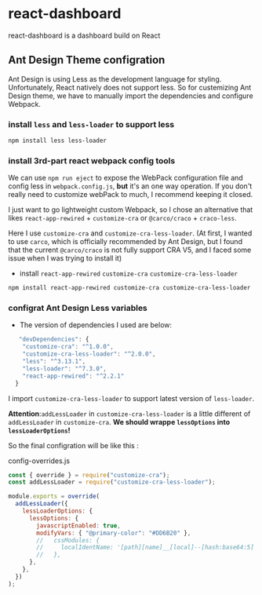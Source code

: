 # react-dashboard

react-dashboard is a dashboard build on React

##  Ant Design Theme configration

Ant Design is using Less as the development language for styling. 
Unfortunately, React natively does not support less. So for custemizing Ant Design theme, we have to manually import the dependencies and configure Webpack.

### install `less` and `less-loader` to support less
```bash
npm install less less-loader
```
### install 3rd-part react webpack config tools
We can use `npm run eject`  to expose the WebPack configuration file and config less in `webpack.config.js`, **but** it's an one way operation. If you don't really need to customize webPack to much, I recommend keeping it closed.

I just want to go lightweight custom Webpack, so I chose an alternative that likes  `react-app-rewired` + `customize-cra` or `@carco/craco` + `craco-less`.

Here I use `customize-cra` and `customize-cra-less-loader`.
(At first, I wanted to use `carco`, which is officially recommended by Ant Design, but I found that the current `@carco/craco` is not fully support CRA V5, and I faced some issue when I was trying to install it) 

- install `react-app-rewired` `customize-cra` `customize-cra-less-loader`
```bash
npm install react-app-rewired customize-cra customize-cra-less-loader
```
### configrat Ant Design Less variables
 - The version of dependencies I used are below:

```js
   "devDependencies": {
    "customize-cra": "^1.0.0",
    "customize-cra-less-loader": "^2.0.0",
    "less": "^3.13.1",
    "less-loader": "^7.3.0",
    "react-app-rewired": "^2.2.1"
  }
```
I import `customize-cra-less-loader` to support latest version of `less-loader`.

**Attention**:`addLessLoader` in `customize-cra-less-loader` is a little different of `addLessLoader` in `customize-cra`. **We should wrappe `lessOptions` into `lessLoaderOptions`!**

So the final configration will be like this :

config-overrides.js
```js
const { override } = require("customize-cra");
const addLessLoader = require("customize-cra-less-loader");

module.exports = override(
  addLessLoader({
    lessLoaderOptions: {
      lessOptions: {
        javascriptEnabled: true,
        modifyVars: { "@primary-color": "#DD6B20" },
        //   cssModules: {
        //     localIdentName: '[path][name]__[local]--[hash:base64:5]',
        //   },
      },
    },
  })
);
```